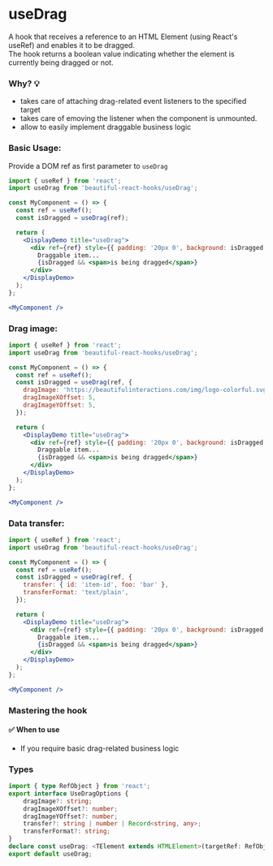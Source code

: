 # useDrag

A hook that receives a reference to an HTML Element (using React's useRef) and enables it to be dragged.\
The hook returns a boolean value indicating whether the element is currently being dragged or not.

### Why? 💡

- takes care of attaching drag-related event listeners to the specified target
- takes care of emoving the listener when the component is unmounted.
- allow to easily implement draggable business logic

### Basic Usage:

Provide a DOM ref as first parameter to `useDrag`

```jsx harmony
import { useRef } from 'react';
import useDrag from 'beautiful-react-hooks/useDrag';

const MyComponent = () => {
  const ref = useRef();
  const isDragged = useDrag(ref);

  return (
    <DisplayDemo title="useDrag">
      <div ref={ref} style={{ padding: '20px 0', background: isDragged ? '#BE496E' : '#1D6C8B' }}>
        Draggable item...
        {isDragged && <span>is being dragged</span>}
      </div>
    </DisplayDemo>
  );
};

<MyComponent />
```

### Drag image:

```jsx harmony
import { useRef } from 'react';
import useDrag from 'beautiful-react-hooks/useDrag';

const MyComponent = () => {
  const ref = useRef();
  const isDragged = useDrag(ref, {
    dragImage: 'https://beautifulinteractions.com/img/logo-colorful.svg',
    dragImageXOffset: 5,
    dragImageYOffset: 5,
  });

  return (
    <DisplayDemo title="useDrag">
      <div ref={ref} style={{ padding: '20px 0', background: isDragged ? '#BE496E' : '#1D6C8B' }}>
        Draggable item...
        {isDragged && <span>is being dragged</span>}
      </div>
    </DisplayDemo>
  );
};

<MyComponent />
```

### Data transfer:

```jsx harmony
import { useRef } from 'react';
import useDrag from 'beautiful-react-hooks/useDrag';

const MyComponent = () => {
  const ref = useRef();
  const isDragged = useDrag(ref, {
    transfer: { id: 'item-id', foo: 'bar' },
    transferFormat: 'text/plain',
  });

  return (
    <DisplayDemo title="useDrag">
      <div ref={ref} style={{ padding: '20px 0', background: isDragged ? '#BE496E' : '#1D6C8B' }}>
        Draggable item...
        {isDragged && <span>is being dragged</span>}
      </div>
    </DisplayDemo>
  );
};

<MyComponent />
```

### Mastering the hook

#### ✅ When to use

- If you require basic drag-related business logic

<!-- Types -->
### Types
    
```typescript static
import { type RefObject } from 'react';
export interface UseDragOptions {
    dragImage?: string;
    dragImageXOffset?: number;
    dragImageYOffset?: number;
    transfer?: string | number | Record<string, any>;
    transferFormat?: string;
}
declare const useDrag: <TElement extends HTMLElement>(targetRef: RefObject<TElement>, options?: UseDragOptions) => boolean;
export default useDrag;

```
<!-- Types:end -->